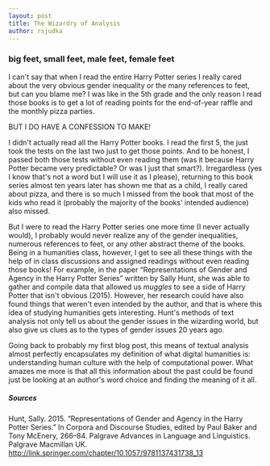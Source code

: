 ```yaml
---
layout: post
title: The Wizardry of Analysis
author: rsjudka
---
```



### big feet, small feet, male feet, female feet

I can't say that when I read the entire Harry Potter series I really cared about the very obvious gender inequality or the many references to feet, but can you blame me? I was like in the 5th grade and the only reason I read those books is to get a lot of reading points for the end-of-year raffle and the monthly pizza parties.

BUT I DO HAVE A CONFESSION TO MAKE!

I didn't actually read all the Harry Potter books. I read the first 5, the just took the tests on the last two just to get those points. And to be honest, I passed both those tests without even reading them (was it because Harry Potter became very predictable? Or was I just that smart?). Irregardless (yes I know that's not a word but I will use it as I please), returning to this book series almost ten years later has shown me that as a child, I really cared about pizza, and there is so much I missed from the book that most of the kids who read it (probably the majority of the books' intended audience) also missed.

But I were to read the Harry Potter series one more time (I never actually would), I probably would never realize any of the gender inequalities, numerous references to feet, or any other abstract theme of the books. Being in a humanities class, however, I get to see all these things with the help of in class discussions and assigned readings without even reading those books! For example, in the paper “Representations of Gender and Agency in the Harry Potter Series” written by Sally Hunt, she was able to gather and compile data that allowed us *muggles* to see a side of Harry Potter that isn't obvious (2015). However, her research could have also found things that weren't even intended by the author, and that is where this idea of studying humanities gets interesting. Hunt's methods of text analysis not only tell us about the gender issues in the wizarding world, but also give us clues as to the types of gender issues 20 years ago. 

Going back to probably my first blog post, this means of textual analysis almost perfectly encapsulates my definition of what digital humanities is: understanding human culture with the help of computational power. What amazes me more is that all this information about the past could be found just be looking at an author's word choice and finding the meaning of it all.



##### Sources

Hunt, Sally. 2015. “Representations of Gender and Agency in the Harry Potter Series.” In Corpora and Discourse Studies, edited by Paul Baker and Tony McEnery, 266–84. Palgrave Advances in Language and Linguistics. Palgrave Macmillan UK. http://link.springer.com/chapter/10.1057/9781137431738_13
